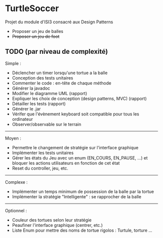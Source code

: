 # TurtleSoccer
Projet du module d'ISI3 consacré aux Design Patterns

* Proposer un jeu de balles
* ~~Proposer un jeu de foot~~

## TODO (par niveau de complexité)

Simple :
- Déclencher un timer lorsqu'une tortue a la balle
- Conception des tests unitaires
- Commenter le code : en-tête de chaque méthode
- Générer la javadoc
- Modifier le diagramme UML (rapport)
- Expliquer les choix de conception (design patterns, MVC) (rapport)
- Détailler les tests (rapport)
- Générer le .jar
- Vérifer que l'évènement keyboard soit compatible pour tous les ordinateur
- Observer/observable sur le terrain
---
Moyen :
- Permettre le changement de stratégie sur l'interface graphique
- Implémenter les tests unitaires
- Gérer les états du Jeu avec un enum (EN_COURS, EN_PAUSE, ...) et bloquer les actions utilisateurs en fonction de cet état
- Reset du controller, jeu, etc.
---
Complexe :
- Implémenter un temps minimum de possession de la balle par la tortue
- Implémenter la stratégie "Intelligente" : se rapprocher de la balle
---
Optionnel :
- Couleur des tortues selon leur stratégie
- Peaufiner l'interface graphique (centrer, etc.)
- Liste Enum pour mettre des noms de tortue rigolos : Turtule, torture ...

